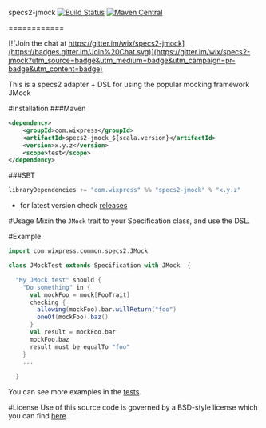 specs2-jmock [![Build Status](https://travis-ci.org/wix/specs2-jmock.svg?branch=master)](https://travis-ci.org/wix/specs2-jmock) [![Maven Central](https://maven-badges.herokuapp.com/maven-central/com.wix/specs2-jmock_2.11/badge.svg?style=flat)](http://mvnrepository.com/artifact/com.wix/specs2-jmock_2.11)

============

[![Join the chat at https://gitter.im/wix/specs2-jmock](https://badges.gitter.im/Join%20Chat.svg)](https://gitter.im/wix/specs2-jmock?utm_source=badge&utm_medium=badge&utm_campaign=pr-badge&utm_content=badge)

This is a specs2 adapter + DSL for using the popular mocking framework JMock

#Installation
###Maven
```xml
<dependency>
    <groupId>com.wixpress</groupId>
    <artifactId>specs2-jmock_${scala.version}</artifactId>
    <version>x.y.z</version>
    <scope>test</scope>
</dependency>
```
###SBT
```sbt
libraryDependencies += "com.wixpress" %% "specs2-jmock" % "x.y.z"
```

* for latest version check [releases](https://github.com/wix/specs2-jmock/releases)

#Usage
Mixin the `JMock` trait to your Specification class, and use the DSL.

#Example
```Scala
import com.wixpress.common.specs2.JMock

class JMockTest extends Specification with JMock  {

  "My JMock test" should { 
    "Do something" in {
      val mockFoo = mock[FooTrait]
      checking {
        allowing(mockFoo).bar.willReturn("foo")
        oneOf(mockFoo).baz()
      }
      val result = mockFoo.bar
      mockFoo.baz
      result must be equalTo "foo"
    }
    ...
    
  }
```

You can see more examples in the [tests](/src/test/scala/com/wixpress/common/specs2).

#License
Use of this source code is governed by a BSD-style license which you can find [here](/LICENSE.md).

